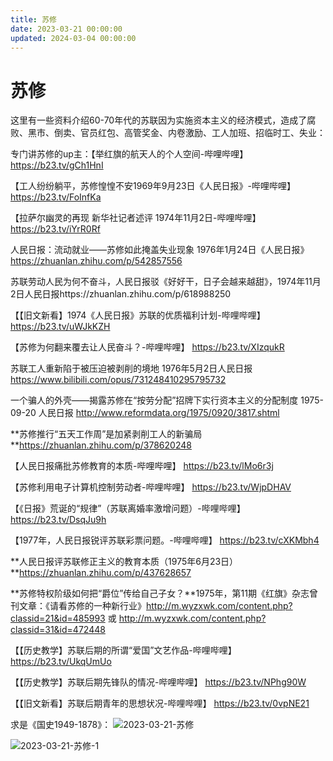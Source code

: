 ```yaml
---
title: 苏修
date: 2023-03-21 00:00:00
updated: 2024-03-04 00:00:00
---
```


# 苏修

这里有一些资料介绍60-70年代的苏联因为实施资本主义的经济模式，造成了腐败、黑市、倒卖、官员红包、高管奖金、内卷激励、工人加班、招临时工、失业：

专门讲苏修的up主：【举红旗的航天人的个人空间-哔哩哔哩】 https://b23.tv/gCh1HnI

【工人纷纷躺平，苏修惶惶不安1969年9月23日《人民日报》-哔哩哔哩】 https://b23.tv/FoInfKa

【拉萨尔幽灵的再现  新华社记者述评  1974年11月2日-哔哩哔哩】 https://b23.tv/iYrR0Rf

人民日报：流动就业——苏修如此掩盖失业现象 1976年1月24日《人民日报》https://zhuanlan.zhihu.com/p/542857556

苏联劳动人民为何不奋斗，人民日报驳《好好干，日子会越来越甜》，1974年11月2日人民日报https://zhuanlan.zhihu.com/p/618988250

【【旧文新看】1974《人民日报》苏联的优质福利计划-哔哩哔哩】 https://b23.tv/uWJkKZH

【苏修为何翻来覆去让人民奋斗？-哔哩哔哩】 https://b23.tv/XIzqukR

苏联工人重新陷于被压迫被剥削的境地 1976年5月2日人民日报 https://www.bilibili.com/opus/731248410295795732

一个骗人的外壳——揭露苏修在“按劳分配”招牌下实行资本主义的分配制度  1975-09-20 人民日报 http://www.reformdata.org/1975/0920/3817.shtml

**苏修推行“五天工作周”是加紧剥削工人的新骗局 **https://zhuanlan.zhihu.com/p/378620248

【人民日报痛批苏修教育的本质-哔哩哔哩】 https://b23.tv/lMo6r3j

【苏修利用电子计算机控制劳动者-哔哩哔哩】 https://b23.tv/WjpDHAV

【《日报》荒诞的“规律”（苏联离婚率激增问题）-哔哩哔哩】 https://b23.tv/DsqJu9h

【1977年，人民日报锐评苏联彩票问题。-哔哩哔哩】 https://b23.tv/cXKMbh4

**人民日报评苏联修正主义的教育本质（1975年6月23日）**https://zhuanlan.zhihu.com/p/437628657

**苏修特权阶级如何把“爵位”传给自己子女？**1975年，第11期《红旗》杂志曾刊文章：《请看苏修的一种新行业》http://m.wyzxwk.com/content.php?classid=21&id=485993 或 http://m.wyzxwk.com/content.php?classid=31&id=472448

【【历史教学】苏联后期的所谓“爱国”文艺作品-哔哩哔哩】 https://b23.tv/UkqUmUo

【【历史教学】苏联后期先锋队的情况-哔哩哔哩】 https://b23.tv/NPhg90W

【【旧文新看】苏联后期青年的思想状况-哔哩哔哩】 https://b23.tv/0vpNE21

求是《国史1949-1878》：
![2023-03-21-苏修](assets/2023-03-21-苏修.png)

![2023-03-21-苏修-1](assets/2023-03-21-苏修-1.png)


